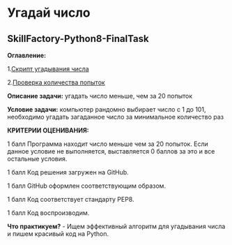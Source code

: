 # Угадай число
SkillFactory-Python8-FinalTask
------------------------------
**Оглавление:**

1.[Скрипт угадывания числа](https://github.com/ossolnce/SF_ds_python8_game_guess_the_number/blob/main/%D0%A3%D0%B3%D0%B0%D0%B4%D1%8B%D0%B2%D0%B0%D0%BD%D0%B8%D0%B5%20%D1%87%D0%B8%D1%81%D0%BB%D0%B0.py)

2.[Проверка количества попыток](https://github.com/ossolnce/SF_ds_python8_game_guess_the_number/blob/main/%D0%9F%D1%80%D0%BE%D0%B2%D0%B5%D1%80%D0%BA%D0%B0%20%D0%BA%D0%BE%D0%BB%D0%B8%D1%87%D0%B5%D1%81%D1%82%D0%B2%D0%B0%20%D0%BF%D0%BE%D0%BF%D1%8B%D1%82%D0%BE%D0%BA.py)


**Описание задачи:** угадать число меньше, чем за 20 попыток

**Условие задачи:** компьютер рандомно выбирает число с 1 до 101, необходимо угадать загаданное число за минимальное количество раз

**КРИТЕРИИ ОЦЕНИВАНИЯ:**

1 балл	Программа находит число меньше чем за 20 попыток. Если данное условие не выполняется, выставляется 0 баллов за это и все остальные условия.

1 балл	Код решения загружен на GitHub.

1 балл	GitHub оформлен соответствующим образом.

1 балл	Код соответствует стандарту PEP8.

1 балл	Код воспроизводим.


**Что практикуем?** - Ищем эффективный алгоритм для угадывания числа и пишем красивый код на Python.
